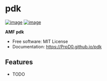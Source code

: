 # pdk


[![image](https://img.shields.io/pypi/v/pdk.svg)](https://pypi.python.org/pypi/pdk)
[![image](https://img.shields.io/conda/vn/conda-forge/pdk.svg)](https://anaconda.org/conda-forge/pdk)


**AMF pdk**


-   Free software: MIT License
-   Documentation: https://PrpD0.github.io/pdk
    

## Features

-   TODO
